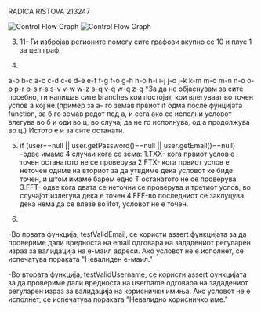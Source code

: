  RADICA RISTOVA 213247

![Control Flow Graph](https://github.com/RistovaRadica/SILab2.java/assets/127231682/45b2a086-5503-4224-9b63-aca89d3a0a9c)
![Control Flow Graph](https://github.com/RistovaRadica/SI_2023_lab2_213247/assets/127231682/ae704ac9-fac0-4fb1-b83a-65f80af8bd98)

3. 11- Ги избројав регионите помегу сите графови вкупно се 10 и плус 1 за цел граф.

4.
a-b
b-c
a-c
c-d
c-e
d-e
e-f
f-g
f-o
g-h
h-o
h-i
i-j
j-o
j-k
k-m
m-o
m-n
n-o
o-p
p-r
p-s
r-s
s-v
v-w
w-z
s-q
v-q
w-q
z-q
*За да не објаснувам за сите посебно, ги напишав сите branches кои постојат, кои влегуваат во точен услов а кој не.(пример за а- го земав првиот if одма после фунцијата function, за б го земав редот под а, и сега ако се исполни условот влегува во б и оди во ц, во случај да не го исполнува, од а продолжува во ц.)
Истото е и за сите останати. 


5. if (user==null || user.getPassword()==null || user.getEmail()==null)
-одве имаме 4 случаи кога се зема:
1.ТXX- кога првиот услов е точен останатото не се проверува
2.FTX- кога првиот услов е неточен одиме на вториот за да утвдиме дека условот ке биде точен, и штом имаме барем едно Т останатото не се проверува
3.FFT- одве кога двата се неточни се проверува и третиот услов, во случајот излегува дека е точен
4.FFF-во последниот се заклуцува дека нема да се влезе во ifот, условот не е точен.


6.
-Во првата функција, testValidEmail, се користи assert функцијата за да провериме дали вредноста на email одговара на зададениот регуларен израз за валидација на е-маил адреси. Ако условот не е исполнет, се испечатува пораката "Невалиден е-маил."

-Во втората функција, testValidUsername, се користи assert функцијата за да провериме дали вредноста на username одговара на зададениот регуларен израз за валидација на кориснички имиња. Ако условот не е исполнет, се испечатува пораката "Невалидно корисничко име."

